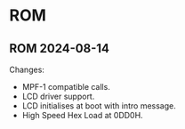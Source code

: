 # ROM

## ROM 2024-08-14

Changes:
- MPF-1 compatible calls.
- LCD driver support.
- LCD initialises at boot with intro message.
- High Speed Hex Load at 0DD0H.

